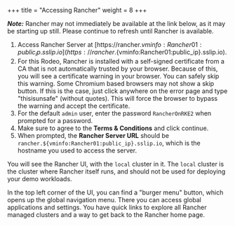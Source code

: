 +++
title = "Accessing Rancher"
weight = 8
+++

***Note:*** Rancher may not immediately be available at the link below, as it may be starting up still. Please continue to refresh until Rancher is available.

1. Access Rancher Server at [https://rancher.${vminfo:Rancher01:public_ip}.sslip.io](https://rancher.${vminfo:Rancher01:public_ip}.sslip.io).
2. For this Rodeo, Rancher is installed with a self-signed certificate from a CA that is not automatically trusted by your browser. Because of this, you will see a certificate warning in your browser. You can safely skip this warning. Some Chromium based browsers may not show a skip button. If this is the case, just click anywhere on the error page and type "thisisunsafe" (without quotes). This will force the browser to bypass the warning and accept the certificate.
3. For the default `admin` user, enter the password `RancherOnRKE2` when prompted for a password.
4. Make sure to agree to the **Terms & Conditions** and click continue.
5. When prompted, the **Rancher Server URL** should be `rancher.${vminfo:Rancher01:public_ip}.sslip.io`, which is the hostname you used to access the server.

You will see the Rancher UI, with the `local` cluster in it. The `local` cluster is the cluster where Rancher itself runs, and should not be used for deploying your demo workloads.

In the top left corner of the UI, you can find a "burger menu" button, which opens up the global navigation menu. There you can access global applications and settings. You have quick links to explore all Rancher managed clusters and a way to get back to the Rancher home page.
